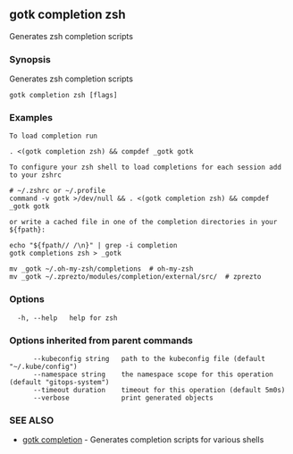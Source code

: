 ## gotk completion zsh

Generates zsh completion scripts

### Synopsis

Generates zsh completion scripts

```
gotk completion zsh [flags]
```

### Examples

```
To load completion run

. <(gotk completion zsh) && compdef _gotk gotk

To configure your zsh shell to load completions for each session add to your zshrc

# ~/.zshrc or ~/.profile
command -v gotk >/dev/null && . <(gotk completion zsh) && compdef _gotk gotk

or write a cached file in one of the completion directories in your ${fpath}:

echo "${fpath// /\n}" | grep -i completion
gotk completions zsh > _gotk

mv _gotk ~/.oh-my-zsh/completions  # oh-my-zsh
mv _gotk ~/.zprezto/modules/completion/external/src/  # zprezto

```

### Options

```
  -h, --help   help for zsh
```

### Options inherited from parent commands

```
      --kubeconfig string   path to the kubeconfig file (default "~/.kube/config")
      --namespace string    the namespace scope for this operation (default "gitops-system")
      --timeout duration    timeout for this operation (default 5m0s)
      --verbose             print generated objects
```

### SEE ALSO

* [gotk completion](gotk_completion.md)	 - Generates completion scripts for various shells

